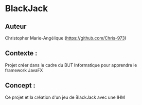 # BlackJack

## Auteur

Christopher Marie-Angélique (https://github.com/Chris-973)

## Contexte :

Projet créer dans le cadre du BUT Informatique pour apprendre le framework JavaFX

## Concept : 

Ce projet et la création d'un jeu de BlackJack avec une IHM
 

